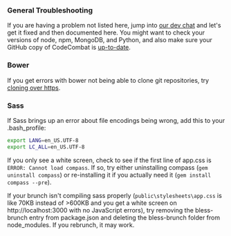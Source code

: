 ### General Troubleshooting

If you are having a problem not listed here, jump into [our dev chat](https://coco-slack-invite.herokuapp.com/) and let's get it fixed and then documented here. You might want to check your versions of node, npm, MongoDB, and Python, and also make sure your GitHub copy of CodeCombat is [up-to-date](https://help.github.com/articles/syncing-a-fork/).

### Bower

If you get errors with bower not being able to clone git repositories, try [cloning over https](http://stackoverflow.com/questions/1722807/git-convert-git-urls-to-http-urls/11383587#11383587).

### Sass

If Sass brings up an error about file encodings being wrong, add this to your .bash_profile:
```bash
export LANG=en_US.UTF-8
export LC_ALL=en_US.UTF-8
```

If you only see a white screen, check to see if the first line of app.css is `ERROR: Cannot load compass`. If so, try either uninstalling compass (`gem uninstall compass`) or re-installing it if you actually need it (`gem install compass --pre`).

If your brunch isn't compiling sass properly (`public\stylesheets\app.css` is like 70KB instead of >600KB and you get a white screen on http://localhost:3000 with no JavaScript errors), try removing the bless-brunch entry from package.json and deleting the bless-brunch folder from node_modules. If you rebrunch, it may work.